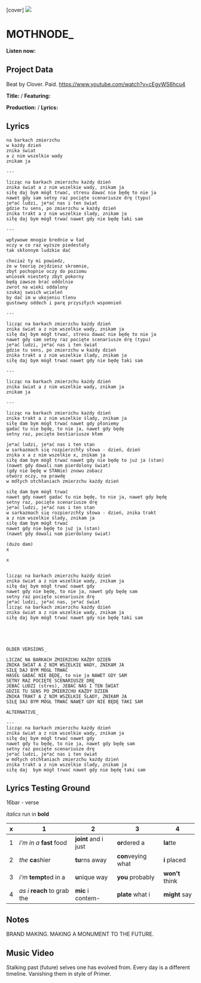 [cover] ![](57175019_319474918741616_8502199518755923887_n.jpg)

# MOTHNODE_ 

**Listen now:** 

## Project Data

Beat by Clover. Paid.
https://www.youtube.com/watch?v=cEgyWS6hcu4

**Title:**  / **Featuring:** 

**Production:**  / **Lyrics:** 

## Lyrics

```
na barkach zmierzchu
w każdy dzień
znika świat 
a z nim wszelkie wady
znikam ja

---

licząc na barkach zmierzchu każdy dzień
znika świat a z nim wszelkie wady, znikam ja
siłę daj bym mógł trwać, stresu dawać nie będę to nie ja
nawet gdy sam setny raz pocięte scenariusze drę (typu)
je*ać ludzi, je*ać nas i ten świat
gdzie tu sens, po zmierzchu w każdy dzień
znika trakt a z nim wszelkie ślady, znikam ja
siłę daj bym mógł trwać nawet gdy nie będę taki sam

---

wpływowe mnogie brednie w ład
oczy w co raz wyższe piedestały
tak skłonnym ludzkie dać

chociaż ty mi powiedz, 
że w teorię zejdziesz skromnie,
zbyt pochopnie oczy do poziomu 
wniosek niestety zbyt pokorny
będą zawsze brać oddolnie
zwrot na wieki oddalony
szukaj swoich wcieleń 
by dać im w ukojeniu tlenu
gustowny oddech i parę przyszłych wspomnień

---

licząc na barkach zmierzchu każdy dzień
znika świat a z nim wszelkie wady, znikam ja
siłę daj bym mógł trwać, stresu dawać nie będę to nie ja
nawet gdy sam setny raz pocięte scenariusze drę (typu)
je*ać ludzi, je*ać nas i ten świat
gdzie tu sens, po zmierzchu w każdy dzień
znika trakt a z nim wszelkie ślady, znikam ja
siłę daj bym mógł trwać nawet gdy nie będę taki sam

---

licząc na barkach zmierzchu każdy dzień
znika świat a z nim wszelkie wady, znikam ja
znikam ja

---

licząc na barkach zmierzchu każdy dzień
znika trakt a z nim wszelkie ślady, znikam ja
siłę dam bym mógł trwać nawet gdy płoniemy
gadać tu nie będę, to nie ja, nawet gdy będę
setny raz, pocięte bestiariusze kłem

je*ać ludzi, je*ać nas i ten stan
w sarkazmach się rozpierzchły słowa - dzień, dzień
znika x a z nim wszelkie x, znikam ja
siłę dam bym mógł trwać nawet gdy nie będę to już ja (stan) 
(nawet gdy dowali nam pierdolony świat)
(gdy nie będę w STANie) znowu zobacz 
otwórz oczy, na prawdę
w mdłych otchłaniach zmierzchu każdy dzień

siłę dam bym mógł trwać 
nawet gdy nawet gadać tu nie będę, to nie ja, nawet gdy będę
setny raz, pocięte scenariusze drę
je*ać ludzi, je*ać nas i ten stan
w sarkazmach się rozpierzchły słowa - dzień, znika trakt 
a z nim wszelkie ślady, znikam ja
siłę dam bym mógł trwać 
nawet gdy nie będę to już ja (stan) 
(nawet gdy dowali nam pierdolony świat)

(dużo dam)
x

x


licząc na barkach zmierzchu każdy dzień
znika świat a z nim wszelkie wady, znikam ja
siłę daj bym mógł trwać nawet gdy
nawet gdy nie będę, to nie ja, nawet gdy będę sam
setny raz pocięte scenariusze drę
je*ać ludzi, je*ać nas, je*ać świat
licząc na barkach zmierzchu każdy dzień
znika świat a z nim wszelkie wady, znikam ja
siłę daj bym mógł trwać nawet gdy nie będę taki sam





OLDER VERSIONS_

LICZAC NA BARKACH ZMIERZCHU KAŻDY DZIEŃ
ZNIKA ŚWIAT A Z NIM WSZELKIE WADY, ZNIKAM JA
SIŁĘ DAJ BYM MÓGŁ TRWAĆ 
HASEŁ GADAĆ NIE BĘDĘ, to nie ja NAWET GDY SAM
SETNY RAZ POCIĘTE SCENARIUSZE DRĘ
JEBAĆ LUDZI (stres), JEBAĆ NAS I TEN ŚWIAT
GDZIE TU SENS PO ZMIERZCHU KAŻDY DZIEŃ
ZNIKA TRAKT A Z NIM WSZELKIE ŚLADY, ZNIKAM JA
SIŁĘ DAJ BYM MÓGŁ TRWAĆ NAWET GDY NIE BĘDĘ TAKI SAM

ALTERNATIVE_

---
licząc na barkach zmierzchu każdy dzień
znika świat a z nim wszelkie wady, znikam ja
siłę daj bym mógł trwać nawet gdy
nawet gdy tu będę, to nie ja, nawet gdy będę sam
setny raz pocięte scenariusze drę
je*ać ludzi, je*ać nas i ten świat
w mdłych otchłaniach zmierzchu każdy dzień
znika trakt a z nim wszelkie ślady, znikam ja
siłę daj  bym mógł trwać nawet gdy nie będę taki sam
```

## Lyrics Testing Ground

16bar - verse

*italics* run in
**bold**

| x | 1 | 2 | 3 | 4 |
|---|---|---|---|---|
| 1 | *i'm in a* **fast** food | **joint** and i just  | **or**dered a  | **la**tte  |
| 2 | *the* **ca**shier | **tu**rns away  |  **con**veying what |  **i** placed |
| 3 | *i'm* **tempt**ed in a | **u**nique way  |  **you** probably |  **won't** think |
| 4 | *as i* **reach** to grab the |  **mic** i contem-  | **plate** what i | **might** say |

## Notes

BRAND MAKING. MAKING A MONUMENT TO THE FUTURE.

## Music Video

Stalking past (future) selves one has evolved from. Every day is a different timeline. Vanishing them in style of Primer.

